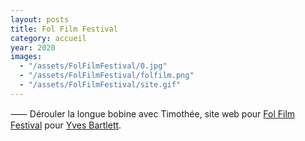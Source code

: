 ```yaml
---
layout: posts
title: Fol Film Festival
category: accueil
year: 2020
images:
  - "/assets/FolFilmFestival/0.jpg"
  - "/assets/FolFilmFestival/folfilm.png"
  - "/assets/FolFilmFestival/site.gif"
---
```


⸺ Dérouler la longue bobine avec Timothée, site web pour [Fol Film Festival][1] pour [Yves Bartlett][2].

[1]: https://www.folfilmfestival.com/
[2]: https://yvesbartlett.com/
